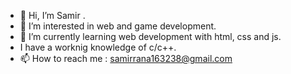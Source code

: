 - 👋 Hi, I’m Samir .
- 👀 I’m interested in web and game development.
- 🌱 I’m currently learning web development with html, css and js.
- I have a worknig knowledge of c/c++.
- 📫 How to reach me :  samirrana163238@gmail.com
